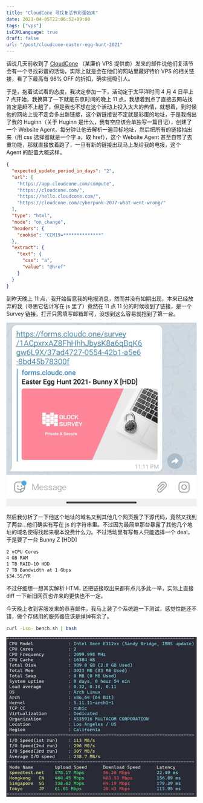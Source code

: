 ```yaml
---
title: "CloudCone 寻找复活节彩蛋始末"
date: 2021-04-05T22:06:52+09:00
tags: ["vps"]
isCJKLanguage: true
draft: false
url: "/post/cloudcone-easter-egg-hunt-2021"
---
```


话说几天前收到了 [CloudCone](https://app.cloudcone.com/?ref=6708) （某廉价 VPS 提供商）发来的邮件说他们复活节会有一个寻找彩蛋的活动，实际上就是会在他们的网站里藏好特价 VPS 的相关链接，看了下最高有 96% OFF 的折扣，确实挺吸引人。

于是，抱着试试看的态度，我决定参加一下，活动定于太平洋时间 4 月 4 日早上 7 点开始，我换算了一下就是东京时间的晚上 11 点，我想着到点了直接去网站找肯定是赶不上趟了，但是我也不想在这个活动上投入太大的热情，就想着，到时候他的网站上说不定会多出新链接，这个新链接说不定就是彩蛋的地址，于是我掏出了我的 Huginn（关于 Huginn 是什么，我有空应该会单独写一篇日记），创建了一个  Website Agent，每分钟让他去解析一遍目标地址，然后把所有的链接抽出来（用 css 选择器就是一个字 a，取 href），这个 Website Agent 甚至自带了去重功能，那就直接放着跑了，一旦有新的链接出现马上发给我的电报，这个 Agent 的配置大概这样。

<!--more-->

```json
{
  "expected_update_period_in_days": "2",
  "url": [
    "https://app.cloudcone.com/compute",
    "https://cloudcone.com/",
    "https://hello.cloudcone.com/",
    "https://cloudcone.com/cyberpunk-2077-what-went-wrong/"
  ],
  "type": "html",
  "mode": "on_change",
  "headers": {
    "cookie": "CCM19=**************"
  },
  "extract": {
    "text": {
      "css": "a",
      "value": "@href"
    }
  }
}
```

到昨天晚上 11 点，我开始留意我的电报消息，然而并没有如期出现，本来已经放弃的我（寻思它估计写在 js 里了）竟然在 11 点 11 分的时候收到了链接，是一个 Survey 链接，打开只需填写邮箱即可，没想到这么容易就抢到了第一台。

![](telegram_message.jpg)

然后我分析了一下他这个地址的域名又到其他几个网页搜了下源代码，竟然又找到了两台...他们确实有写在 js 的字符串里。不过因为最简单那台暴露了其他几个地址的域名使得找起来根本没费什么力。不过活动里有写每人只能选择一个 deal，于是要了一台 Bunny Z [HDD] 

```
2 vCPU Cores
4 GB RAM
1 TB RAID-10 HDD
7 TB Bandwidth at 1 Gbps
$34.55/YR
```

不过仔细想一想其实解析 HTML 还把链接取出来都有点儿多此一举，实际上直接 diff 一下新旧网页也许来的更快也不一定。

今天晚上收到客服发来的恭喜邮件，我马上装了个系统跑一下测试，感觉性能还不错，做个存储用的服务器应该是绰绰有余了。

```bash
curl -Lso- bench.sh | bash
```

![](benchmark.png)
